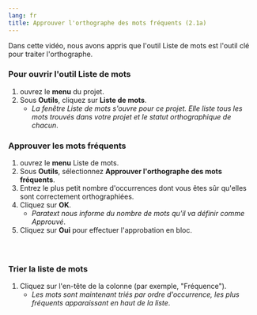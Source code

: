 ```yaml
---
lang: fr
title: Approuver l'orthographe des mots fréquents (2.1a)
---
```

Dans cette vidéo, nous avons appris que l'outil Liste de mots est l'outil clé pour traiter l'orthographe.

### Pour ouvrir l'outil Liste de mots

1.  ouvrez le **menu** du projet.
1.  Sous **Outils**, cliquez sur **Liste de mots**.
     -  *La fenêtre Liste de mots s'ouvre pour ce projet. Elle liste tous les mots trouvés dans votre projet et le statut orthographique de chacun*.

### Approuver les mots fréquents

1.  ouvrez le **menu** Liste de mots.
1.  Sous **Outils**, sélectionnez **Approuver l'orthographe des mots fréquents**.
1.  Entrez le plus petit nombre d'occurrences dont vous êtes sûr qu'elles sont correctement orthographiées.
1.  Cliquez sur **OK**.
     -  *Paratext nous informe du nombre de mots qu'il va définir comme Approuvé*.
1.    Cliquez sur **Oui** pour effectuer l'approbation en bloc.

#####  


### Trier la liste de mots

1.  Cliquez sur l'en-tête de la colonne (par exemple, "Fréquence").
    -  *Les mots sont maintenant triés par ordre d'occurrence, les plus fréquents apparaissant en haut de la liste*.
